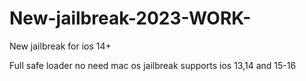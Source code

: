 # New-jailbreak-2023-WORK-
New jailbreak for ios 14+


Full safe loader no need mac os
jailbreak supports ios 13,14 and 15-16
